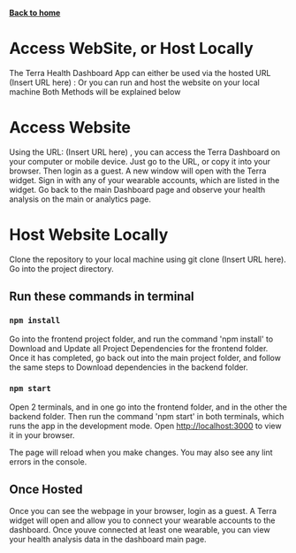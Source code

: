 [__Back to home__](../index.md)

# Access WebSite, or Host Locally

The Terra Health Dashboard App can either be used via the hosted URL (Insert URL here) : 
Or you can run and host the website on your local machine
Both Methods will be explained below

# Access Website

Using the URL: (Insert URL here) , you can access the Terra Dashboard on your computer or mobile device.
Just go to the URL, or copy it into your browser.
Then login as a guest.
A new window will open with the Terra widget.
Sign in with any of your wearable accounts, which are listed in the widget.
Go back to the main Dashboard page and observe your health analysis on the main or analytics page.


# Host Website Locally

Clone the repository to your local machine using git clone (Insert URL here).
Go into the project directory.

## Run these commands in terminal

### `npm install`

Go into the frontend project folder, and run the command 'npm install' to Download and Update all Project Dependencies for the frontend folder.
Once it has completed, go back out into the main project folder, and follow the same steps to Download dependencies in the backend folder.

### `npm start`

Open 2 terminals, and in one go into the frontend folder, and in the other the backend folder.
Then run the command 'npm start' in both terminals, which runs the app in the development mode.
Open [http://localhost:3000](http://localhost:3000) to view it in your browser.

The page will reload when you make changes.
You may also see any lint errors in the console.

## Once Hosted

Once you can see the webpage in your browser, login as a guest.
A Terra widget will open and allow you to connect your wearable accounts to the dashboard.
Once youve connected at least one wearable, you can view your health analysis data in the dashboard main page.
